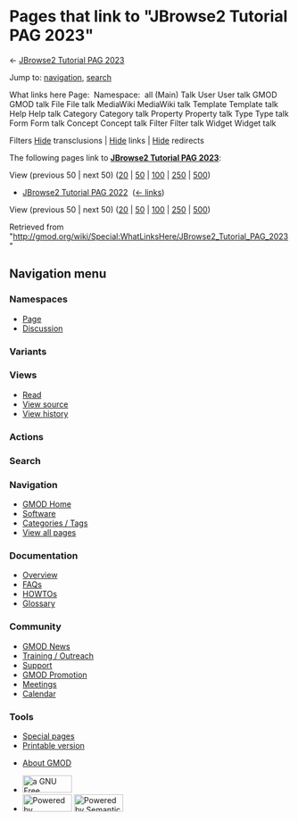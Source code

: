 <div id="mw-page-base" class="noprint">

</div>

<div id="mw-head-base" class="noprint">

</div>

<div id="content" class="mw-body" role="main">

<span id="top"></span>

<div id="mw-js-message" style="display:none;">

</div>



# <span dir="auto">Pages that link to "JBrowse2 Tutorial PAG 2023"</span>

<div id="bodyContent">

<div id="contentSub">

← [JBrowse2 Tutorial PAG
2023](/wiki/JBrowse2_Tutorial_PAG_2023 "JBrowse2 Tutorial PAG 2023")

</div>

<div id="jump-to-nav" class="mw-jump">

Jump to: [navigation](#mw-navigation), [search](#p-search)

</div>

<div id="mw-content-text">

What links here Page:  Namespace:  all (Main) Talk User User talk GMOD
GMOD talk File File talk MediaWiki MediaWiki talk Template Template talk
Help Help talk Category Category talk Property Property talk Type Type
talk Form Form talk Concept Concept talk Filter Filter talk Widget
Widget talk

Filters
[Hide](/mediawiki/index.php?title=Special:WhatLinksHere/JBrowse2_Tutorial_PAG_2023&hidetrans=1 "Special:WhatLinksHere/JBrowse2 Tutorial PAG 2023")
transclusions \|
[Hide](/mediawiki/index.php?title=Special:WhatLinksHere/JBrowse2_Tutorial_PAG_2023&hidelinks=1 "Special:WhatLinksHere/JBrowse2 Tutorial PAG 2023")
links \|
[Hide](/mediawiki/index.php?title=Special:WhatLinksHere/JBrowse2_Tutorial_PAG_2023&hideredirs=1 "Special:WhatLinksHere/JBrowse2 Tutorial PAG 2023")
redirects

The following pages link to **[JBrowse2 Tutorial PAG
2023](/wiki/JBrowse2_Tutorial_PAG_2023 "JBrowse2 Tutorial PAG 2023")**:

View (previous 50 \| next 50)
([20](/mediawiki/index.php?title=Special:WhatLinksHere/JBrowse2_Tutorial_PAG_2023&limit=20 "Special:WhatLinksHere/JBrowse2 Tutorial PAG 2023")
\|
[50](/mediawiki/index.php?title=Special:WhatLinksHere/JBrowse2_Tutorial_PAG_2023&limit=50 "Special:WhatLinksHere/JBrowse2 Tutorial PAG 2023")
\|
[100](/mediawiki/index.php?title=Special:WhatLinksHere/JBrowse2_Tutorial_PAG_2023&limit=100 "Special:WhatLinksHere/JBrowse2 Tutorial PAG 2023")
\|
[250](/mediawiki/index.php?title=Special:WhatLinksHere/JBrowse2_Tutorial_PAG_2023&limit=250 "Special:WhatLinksHere/JBrowse2 Tutorial PAG 2023")
\|
[500](/mediawiki/index.php?title=Special:WhatLinksHere/JBrowse2_Tutorial_PAG_2023&limit=500 "Special:WhatLinksHere/JBrowse2 Tutorial PAG 2023"))

- [JBrowse2 Tutorial PAG
  2022](/wiki/JBrowse2_Tutorial_PAG_2022 "JBrowse2 Tutorial PAG 2022") ‎
  <span class="mw-whatlinkshere-tools">([←
  links](/mediawiki/index.php?title=Special:WhatLinksHere&target=JBrowse2+Tutorial+PAG+2022 "Special:WhatLinksHere"))</span>

View (previous 50 \| next 50)
([20](/mediawiki/index.php?title=Special:WhatLinksHere/JBrowse2_Tutorial_PAG_2023&limit=20 "Special:WhatLinksHere/JBrowse2 Tutorial PAG 2023")
\|
[50](/mediawiki/index.php?title=Special:WhatLinksHere/JBrowse2_Tutorial_PAG_2023&limit=50 "Special:WhatLinksHere/JBrowse2 Tutorial PAG 2023")
\|
[100](/mediawiki/index.php?title=Special:WhatLinksHere/JBrowse2_Tutorial_PAG_2023&limit=100 "Special:WhatLinksHere/JBrowse2 Tutorial PAG 2023")
\|
[250](/mediawiki/index.php?title=Special:WhatLinksHere/JBrowse2_Tutorial_PAG_2023&limit=250 "Special:WhatLinksHere/JBrowse2 Tutorial PAG 2023")
\|
[500](/mediawiki/index.php?title=Special:WhatLinksHere/JBrowse2_Tutorial_PAG_2023&limit=500 "Special:WhatLinksHere/JBrowse2 Tutorial PAG 2023"))

</div>

<div class="printfooter">

Retrieved from
"<http://gmod.org/wiki/Special:WhatLinksHere/JBrowse2_Tutorial_PAG_2023>"

</div>

<div id="catlinks" class="catlinks catlinks-allhidden">

</div>

<div class="visualClear">

</div>

</div>

</div>

<div id="mw-navigation">

## Navigation menu

<div id="mw-head">



<div id="left-navigation">

<div id="p-namespaces" class="vectorTabs" role="navigation"
aria-labelledby="p-namespaces-label">

### Namespaces

- <span id="ca-nstab-main"><a href="/wiki/JBrowse2_Tutorial_PAG_2023" accesskey="c"
  title="View the content page [c]">Page</a></span>
- <span id="ca-talk"><a
  href="/mediawiki/index.php?title=Talk:JBrowse2_Tutorial_PAG_2023&amp;action=edit&amp;redlink=1"
  accesskey="t"
  title="Discussion about the content page [t]">Discussion</a></span>

</div>

<div id="p-variants" class="vectorMenu emptyPortlet" role="navigation"
aria-labelledby="p-variants-label">

### 

### Variants[](#)

<div class="menu">

</div>

</div>

</div>

<div id="right-navigation">

<div id="p-views" class="vectorTabs" role="navigation"
aria-labelledby="p-views-label">

### Views

- <span id="ca-view">[Read](/wiki/JBrowse2_Tutorial_PAG_2023)</span>
- <span id="ca-viewsource"><a
  href="/mediawiki/index.php?title=JBrowse2_Tutorial_PAG_2023&amp;action=edit"
  accesskey="e" title="This page is protected.
  You can view its source [e]">View source</a></span>
- <span id="ca-history"><a
  href="/mediawiki/index.php?title=JBrowse2_Tutorial_PAG_2023&amp;action=history"
  accesskey="h" title="Past revisions of this page [h]">View history</a></span>

</div>

<div id="p-cactions" class="vectorMenu emptyPortlet" role="navigation"
aria-labelledby="p-cactions-label">

### Actions[](#)

<div class="menu">

</div>

</div>

<div id="p-search" role="search">

### Search

<div id="simpleSearch">

</div>

</div>

</div>

</div>

<div id="mw-panel">

<div id="p-logo" role="banner">

<a href="/wiki/Main_Page"
style="background-image: url(http://gmod.org/images/GMOD-cogs.png);"
title="Visit the main page"></a>

</div>

<div id="p-Navigation" class="portal" role="navigation"
aria-labelledby="p-Navigation-label">

### Navigation

<div class="body">

- <span id="n-GMOD-Home">[GMOD Home](/wiki/Main_Page)</span>
- <span id="n-Software">[Software](/wiki/GMOD_Components)</span>
- <span id="n-Categories-.2F-Tags">[Categories /
  Tags](/wiki/Categories)</span>
- <span id="n-View-all-pages">[View all
  pages](/wiki/Special:AllPages)</span>

</div>

</div>

<div id="p-Documentation" class="portal" role="navigation"
aria-labelledby="p-Documentation-label">

### Documentation

<div class="body">

- <span id="n-Overview">[Overview](/wiki/Overview)</span>
- <span id="n-FAQs">[FAQs](/wiki/Category:FAQ)</span>
- <span id="n-HOWTOs">[HOWTOs](/wiki/Category:HOWTO)</span>
- <span id="n-Glossary">[Glossary](/wiki/Glossary)</span>

</div>

</div>

<div id="p-Community" class="portal" role="navigation"
aria-labelledby="p-Community-label">

### Community

<div class="body">

- <span id="n-GMOD-News">[GMOD News](/wiki/GMOD_News)</span>
- <span id="n-Training-.2F-Outreach">[Training /
  Outreach](/wiki/Training_and_Outreach)</span>
- <span id="n-Support">[Support](/wiki/Support)</span>
- <span id="n-GMOD-Promotion">[GMOD
  Promotion](/wiki/GMOD_Promotion)</span>
- <span id="n-Meetings">[Meetings](/wiki/Meetings)</span>
- <span id="n-Calendar">[Calendar](/wiki/Calendar)</span>

</div>

</div>

<div id="p-tb" class="portal" role="navigation"
aria-labelledby="p-tb-label">

### Tools

<div class="body">

- <span id="t-specialpages"><a href="/wiki/Special:SpecialPages" accesskey="q"
  title="A list of all special pages [q]">Special pages</a></span>
- <span id="t-print"><a
  href="/mediawiki/index.php?title=Special:WhatLinksHere/JBrowse2_Tutorial_PAG_2023&amp;printable=yes"
  rel="alternate" accesskey="p"
  title="Printable version of this page [p]">Printable version</a></span>

</div>

</div>

</div>

</div>

<div id="footer" role="contentinfo">

- <span id="footer-places-about">[About
  GMOD](/wiki/GMOD:About "GMOD:About")</span>

<!-- -->

- <span id="footer-copyrightico">[<img src="http://www.gnu.org/graphics/gfdl-logo-small.png" width="88"
  height="31" alt="a GNU Free Documentation License" />](http://www.gnu.org/licenses/fdl-1.3.html)</span>
- <span id="footer-poweredbyico">[<img src="/mediawiki/skins/common/images/poweredby_mediawiki_88x31.png"
  width="88" height="31" alt="Powered by MediaWiki" />](//www.mediawiki.org/)
  [<img
  src="/mediawiki/extensions/SemanticMediaWiki/includes/../resources/images/smw_button.png"
  width="88" height="31" alt="Powered by Semantic MediaWiki" />](https://www.semantic-mediawiki.org/wiki/Semantic_MediaWiki)</span>

<div style="clear:both">

</div>

</div>
